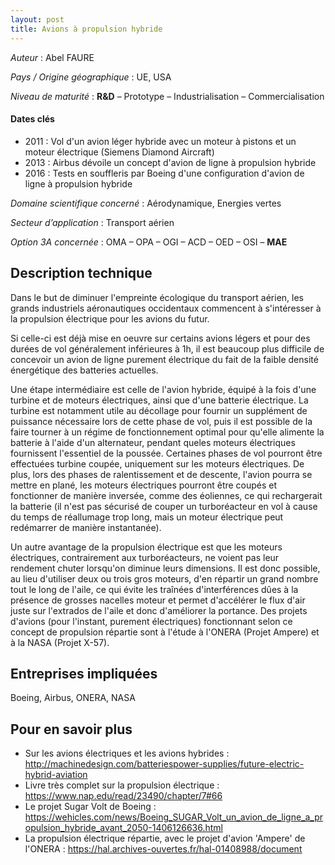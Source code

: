 ```yaml
---
layout: post
title: Avions à propulsion hybride
---
```


_Auteur_ : Abel FAURE

_Pays / Origine géographique_ : UE, USA


_Niveau de maturité_ : **R&D** – Prototype – Industrialisation – Commercialisation


#### Dates clés
+ 2011 : Vol d'un avion léger hybride avec un moteur à pistons et un moteur électrique (Siemens Diamond Aircraft)
+ 2013 : Airbus dévoile un concept d'avion de ligne à propulsion hybride
+ 2016 : Tests en souffleris par Boeing d'une configuration d'avion de ligne à propulsion hybride


_Domaine scientifique concerné_ : Aérodynamique, Energies vertes

_Secteur d’application_ : Transport aérien


_Option 3A concernée_ : OMA – OPA – OGI – ACD – OED – OSI – **MAE** 

## Description technique
Dans le but de diminuer l'empreinte écologique du transport aérien, les grands industriels aéronautiques occidentaux commencent à s'intéresser à la propulsion électrique pour les avions du futur. 

Si celle-ci est déjà mise en oeuvre sur certains avions légers et pour des durées de vol généralement inférieures à 1h, il est beaucoup plus difficile de concevoir un avion de ligne purement électrique du fait de la faible densité énergétique des batteries actuelles.

Une étape intermédiaire est celle de l'avion hybride, équipé à la fois d'une turbine et de moteurs électriques, ainsi que d'une batterie électrique.
La turbine est notamment utile au décollage pour fournir un supplément de puissance nécessaire  lors de cette phase de vol, puis il est possible de la faire tourner à un régime de fonctionnement optimal pour qu'elle alimente la batterie à l'aide d'un alternateur, pendant queles moteurs électriques fournissent l'essentiel de la poussée. Certaines phases de vol pourront être effectuées turbine coupée, uniquement sur les moteurs électriques. De plus, lors des phases de ralentissement et de descente, l'avion pourra se mettre en plané, les moteurs électriques pourront être coupés et fonctionner de manière inversée, comme des éoliennes, ce qui rechargerait la batterie (il n'est pas sécurisé de couper un turboréacteur en vol à cause du temps de réallumage trop long, mais un moteur électrique peut redémarrer de manière instantanée).

Un autre avantage de la propulsion électrique est que les moteurs électriques, contrairement aux turboréacteurs, ne voient pas leur rendement chuter lorsqu'on diminue leurs dimensions. Il est donc possible, au lieu d'utiliser deux ou trois gros moteurs, d'en répartir un grand nombre tout le long de l'aile, ce qui évite les traînées d'interférences dûes à la présence de grosses nacelles moteur et permet d'accélérer le flux d'air juste sur l'extrados de l'aile et donc d'améliorer la portance. Des projets d'avions (pour l'instant, purement électriques) fonctionnant selon ce concept de propulsion répartie sont à l'étude à l'ONERA (Projet Ampere)
et à la NASA (Projet X-57).



## Entreprises impliquées
Boeing, Airbus, ONERA, NASA

## Pour en savoir plus

+ Sur les avions électriques et les avions hybrides : <http://machinedesign.com/batteriespower-supplies/future-electric-hybrid-aviation>
+ Livre très complet sur la propulsion électrique : <https://www.nap.edu/read/23490/chapter/7#66>
+ Le projet Sugar Volt de Boeing : <https://wehicles.com/news/Boeing_SUGAR_Volt_un_avion_de_ligne_a_propulsion_hybride_avant_2050-1406126636.html>
+ La propulsion électrique répartie, avec le projet d'avion 'Ampere' de l'ONERA : <https://hal.archives-ouvertes.fr/hal-01408988/document>
